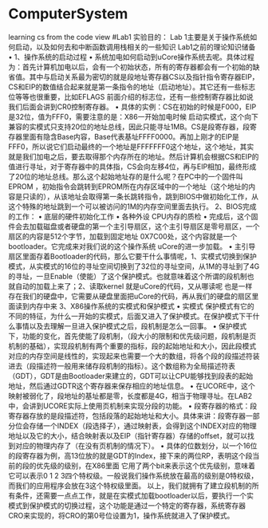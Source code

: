 # ComputerSystem
learning cs from the code view
#Lab1
实验目的：
Lab 1主要是关于操作系统如何启动，以及如何去和中断函数调用栈相关的一些知识
Lab1之前的理论知识储备
•	1、操作系统的启动过程
•	系统加电如何启动到uCore操作系统去呢。具体过程为：首先计算机加电以后，会有一个初始状态，所有的寄存器都会有一个初始的缺省值。其中与启动关系最为密切的就是段地址寄存器CS以及指针指令寄存器EIP，CS和EIP的数值结合起来就是第一条指令的地址（启动地址）。其它还有一些标志位等等也很重要，比如EFLAGS 前面介绍的标志位，还有一些控制寄存器比如说我们后面会讲到CR0控制寄存器。
•	具体的实例：CS在初始的时候是F000，EIP是32位，值为FFF0，需要注意的是：X86一开始加电时候 启动实模式，这个向下兼容的实模式只支持20位的地址总线，因此只能寻址1MB。CS是段寄存器，段寄存器里面有隐含Base内容，Base代表基址FFFF0000。再加上刚才的EIP是FFF0，所以说它们启动最终的一个地址是FFFFFFF0这个地址，这个地址，其实就是我们加电之后，要去取得那个内存所在的地址。然后计算机会根据CS和EIP的值进行寻址，对于寄存器中的具体指，CS会向左移4位，再与EIP相加，最终形成了20位的地址总线。那么这个起始地址存的是什么呢？在PC中的一个固件叫EPROM ，初始指令会跳转到EPROM所在内存区域中的一个地址（这个地址的内容是只读的），从该地址会取得第一条长跳转指令，跳到BIOS中做初始化工作，从这个特殊的地址跳到一个可以被访问的1M的内存空间里面去执行。
2、BIOS完成的工作：
•	底层的硬件初始化工作
•	各种外设 CPU内存的质检
•	完成后，这个固件会去加载磁盘或者硬盘的第一个主引导扇区，这个主引导扇区是零号扇区，一个扇区的内容是512个字节，加载到固定地址 0X7C00处，这个内容就是一个bootloader。它完成来对我们说的这个操作系统 uCore的进一步加载。
•	主引导扇区里面存着Bootloader的代码，那么它要干什么事情呢，1、实模式切换到保护模式，从实模式的16位的寻址空间切换到了32位的寻址空间，从1M的寻址到了4G的寻址，一旦Enable（使能）了这个保护模式。也就意味着这个所谓的段机制也就自动的加载上来了；2、读取kernel 就是uCore的代码，又从哪读呢 也是一样 存在我们的硬盘中，它需要从硬盘里面把uCore的代码，再从我们的硬盘的扇区里面读到内存中来
3、X86操作系统的实模式和保护模式
•	实模式 保护模式有它的不同的特征，为什么一开始的实模式，后面又进入了保护模式。在保护模式下干什么事情以及去理解一旦进入保护模式之后，段机制是怎么一回事。
•	保护模式下，功能的变化，首先使能了段机制，（段大小的限制和优先级问题，段机制是页机制的基础），实现段机制有两个重要的指标，段的起始地址和大小，因此段模式对应的内存空间是线性的，实现起来也需要一个大的数组，将各个段的段描述符装进去（段描述符一般用来储存段机制的指标）。这个数组称为全局描述符表（GDT），GDT是由Bootloader来建立的，GDT可以让CPU能够找到段表的起始地址，然后通过GDTR这个寄存器来保存相应的地址信息。
•	在UCORE中，这个映射被弱化了，段地址的基址都是零，长度都是4G，相当于物理寻址。在LAB2中，会讲到UCORE实际上使用页机制来实现分段的功能。
•	段寄存器的格式：段寄存器存放的是段描述符，包括段落的起始地址和大小。具体来讲：段寄存器一部分位会存储一个INDEX（段选择子），通过映射表，会得到这个INDEX对应的物理地址以及它的大小，结合映射表以及EIP（指针寄存器）存储的offset，就可以找到对应的物理内存了（在没有页机制的情况下）。
•	具体的位数划分，以一个16位的段寄存器为例，高13位放的就是GDT的Index，接下来的两位RP，表明这个段当前的段的优先级的级别，在X86里面 它用了两个bit来表示这个优先级别，意味着它可以表示0 1 2 3四个特权级。一般说我们操作系统放在最高的级别是0特权级，而我们的应用程序会放在3这个特权级里面。
以上，我们就拥有了建立段机制的所有条件，还需要一点点工作，就是在实模式加载bootloader以后，要执行一个实模式到保护模式的切换过程，这个功能是通过一个特定的寄存器，系统寄存器CRO来实现的，将CRO的第0号位设置为1，操作系统就进入了保护模式。
